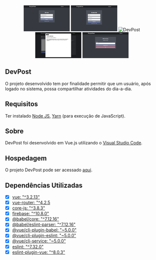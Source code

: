 <p align="center">
    <img alt="DevPost" src="https://raw.githubusercontent.com/LuisGuilhermeCipriani/DevPost/main/screens/Screenshot01.png" width="30%">
    <img alt="DevPost" src="https://raw.githubusercontent.com/LuisGuilhermeCipriani/DevPost/main/screens/Screenshot02.png" width="30%">
    <img alt="DevPost" src="https://raw.githubusercontent.com/LuisGuilhermeCipriani/DevPost/main/screens/Screenshot03.png" width="30%">
    <img alt="DevPost" src="https://raw.githubusercontent.com/LuisGuilhermeCipriani/DevPost/main/screens/Screenshot04.png" width="30%">
    <img alt="DevPost" src="https://raw.githubusercontent.com/LuisGuilhermeCipriani/DevPost/main/screens/Screenshot05.png" width="30%">
</p>

## DevPost

O projeto desenvolvido tem por finalidade permitir que um usuário, após logado no sistema, possa compartilhar atividades do dia-a-dia.

## Requisitos

Ter instalado [Node JS](https://nodejs.org/en/), [Yarn](https://yarnpkg.com/lang/en/) (para execução de JavaScript).

## Sobre

DevPost foi desenvolvido em Vue.js utilizando o [Visual Studio Code](https://code.visualstudio.com/).

## Hospedagem

O projeto DevPost pode ser acessado [aqui](https://devpost-project.netlify.app).

## Dependências Utilizadas

- [x] [vue: "^3.2.13"](https://www.npmjs.com/package/vue/v/3.2.13)
- [x] [vue-router: "^4.2.5](https://www.npmjs.com/package/vue-router)
- [x] [core-js: "^3.8.3"](https://www.npmjs.com/package/core-js/v/3.8.3)
- [x] [firebase: "^10.8.0"](https://www.npmjs.com/package/firebase/v/10.8.0)
- [x] [@babel/core: "^7.12.16"](https://www.npmjs.com/package/@babel/core/v/7.12.16)
- [x] [@babel/eslint-parser: "^7.12.16"](https://www.npmjs.com/package/@babel/eslint-parser)
- [x] [@vue/cli-plugin-babel: "~5.0.0"](https://www.npmjs.com/package/@vue/cli-plugin-babel/v/5.0.0)
- [x] [@vue/cli-plugin-eslint: "~5.0.0"](https://www.npmjs.com/package/@vue/cli-plugin-eslint)
- [x] [@vue/cli-service: "~5.0.0"](https://www.npmjs.com/package/@vue/cli-service?activeTab=versions)
- [x] [eslint: "^7.32.0"](https://www.npmjs.com/package/eslint/v/7.32.0)
- [x] [eslint-plugin-vue: "^8.0.3"](https://www.npmjs.com/package/eslint-plugin-vue?activeTab=versions)
